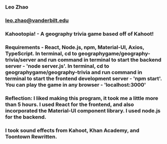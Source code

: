 ### Leo Zhao
### leo.zhao@vanderbilt.edu
### Kahootopia! - A geography trivia game based off of Kahoot!

### Requirements - React, Node.js, npm, Material-UI, Axios, TypeScript. In terminal, cd to geographygame/geography-trivia/server and run command in terminal to start the backend server - 'node server.js'. In terminal, cd to geographygame/geography-trivia and run command in terminal to start the frontend development server - 'npm start'. You can play the game in any browser - 'localhost:3000'

### Reflection: I liked making this program, it took me a little more than 5 hours. I used React for the frontend, and also incorporated the Material-UI component library. I used node.js for the backend.
### I took sound effects from Kahoot, Khan Academy, and Toontown Rewritten.
